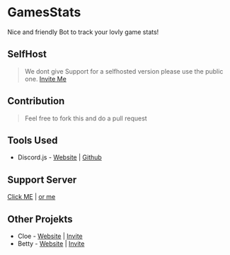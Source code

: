 # GamesStats
Nice and friendly Bot to track your lovly game stats!




## SelfHost
> We dont give Support for a selfhosted version please use the public one. [Invite Me](https://discord.com/api/oauth2/authorize?client_id=941443521209073745&permissions=274878294080&scope=applications.commands%20bot)

## Contribution
> Feel free to fork this and do a pull request

## Tools Used
- Discord.js - [Website](https://discord.js.org/#/) | [Github](https://github.com/discordjs/discord.js)


## Support Server
[Click ME](https://www.betty.cx/support) | [or me](https://cloe.famebit.ch/support)


## Other Projekts
- Cloe - [Website](https://cloe.famebit.ch) | [Invite](https://cloe.famebit.ch/invite)
- Betty - [Website](http://www.betty.cx) | [Invite](https://betty.cx/add)

